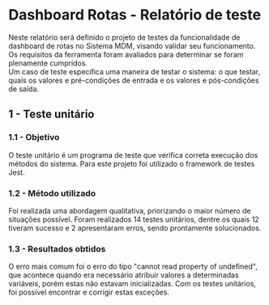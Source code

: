 # Dashboard Rotas - Relatório de teste

Neste relatório será definido o projeto de testes da funcionalidade de dashboard de rotas no Sistema MDM, visando validar seu funcionamento. Os requisitos da ferramenta foram avaliados para determinar se foram plenamente cumpridos.\
Um caso de teste especifica uma maneira de testar o sistema: o que testar, quais os valores e pré-condições de entrada e os valores e pós-condições de saída.

## 1 - Teste unitário

### 1.1 - Objetivo

O teste unitário é um programa de teste que verifica correta execução dos métodos do sistema. Para este projeto foi utilizado o framework de testes Jest.

### 1.2 - Método utilizado

Foi realizada uma abordagem qualitativa, priorizando o maior número de situações possível. Foram realizados 14 testes unitários, dentre os quais 12 tiveram sucesso e 2 apresentaram erros, sendo prontamente solucionados.

### 1.3 - Resultados obtidos

O erro mais comum foi o erro do tipo "cannot read property of undefined", que acontece quando era necessário atribuir valores a determinadas variáveis, porém estas não estavam inicializadas. Com os testes unitários, foi possível encontrar e corrigir estas exceções.
